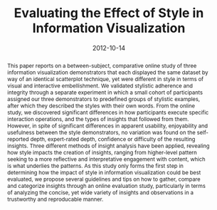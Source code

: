 ---
abstract: This paper reports on a between-subject, comparative online study of three
  information visualization demonstrators that each displayed the same dataset by
  way of an identical scatterplot technique, yet were different in style in terms
  of visual and interactive embellishment. We validated stylistic adherence and integrity
  through a separate experiment in which a small cohort of participants assigned our
  three demonstrators to predefined groups of stylistic examples, after which they
  described the styles with their own words. From the online study, we discovered
  significant differences in how participants execute specific interaction operations,
  and the types of insights that followed from them. However, in spite of significant
  differences in apparent usability, enjoyability and usefulness between the style
  demonstrators, no variation was found on the self-reported depth, expert-rated depth,
  confidence or difficulty of the resulting insights. Three different methods of insight
  analysis have been applied, revealing how style impacts the creation of insights,
  ranging from higher-level pattern seeking to a more reflective and interpretative
  engagement with content, which is what underlies the patterns. As this study only
  forms the first step in determining how the impact of style in information visualization
  could be best evaluated, we propose several guidelines and tips on how to gather,
  compare and categorize insights through an online evaluation study, particularly
  in terms of analyzing the concise, yet wide variety of insights and observations
  in a trustworthy and reproducable manner.
authors:
- Andrew Vande Moere
- Martin Tomitsch
- Christoph Wimmer
- Christoph Bösch
- Thomas Grechenig
date: '2012-10-14'
featured: false
links:
- name: Publik
  url: https://publik.tuwien.ac.at/showentry.php?ID=215556&lang=2
publication_types:
- '1'
publishDate: '2012-10-14'
specifics: 'Vortrag: IEEE Conference on Information Visualization (InfoVis 2012),
  Seattle, USA; 14.10.2012 - 19.10.2012; in: "IEEE Transactions on Visualization and
  Computer Graphics", IEEE, 18 (2012), ISSN: 1077-2626; S. 2739 - 2748.'
title: Evaluating the Effect of Style in Information Visualization
url_pdf: ''
---